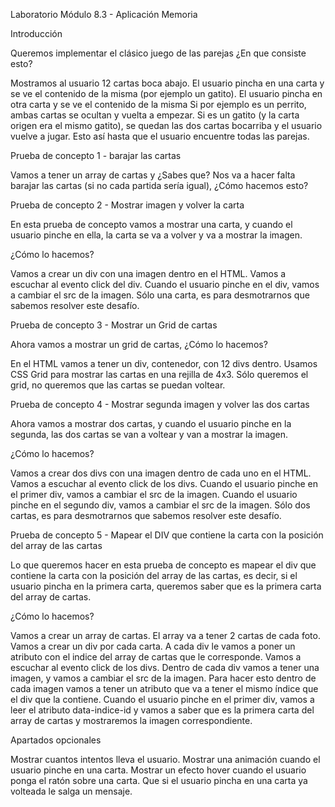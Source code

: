 Laboratorio Módulo 8.3 - Aplicación Memoria

Introducción

Queremos implementar el clásico juego de las parejas ¿En que consiste esto?

Mostramos al usuario 12 cartas boca abajo.
El usuario pincha en una carta y se ve el contenido de la misma (por ejemplo un gatito).
El usuario pincha en otra carta y se ve el contenido de la misma
Si por ejemplo es un perrito, ambas cartas se ocultan y vuelta a empezar.
Si es un gatito (y la carta origen era el mismo gatito), se quedan las dos cartas bocarriba y el usuario vuelve a jugar.
Esto así hasta que el usuario encuentre todas las parejas.


Prueba de concepto 1 - barajar las cartas

Vamos a tener un array de cartas y ¿Sabes que? Nos va a hacer falta barajar las cartas (si no cada partida sería igual), ¿Cómo hacemos esto?

Prueba de concepto 2 - Mostrar imagen y volver la carta

En esta prueba de concepto vamos a mostrar una carta, y cuando el usuario pinche en ella, la carta se va a volver y va a mostrar la imagen.

¿Cómo lo hacemos?

Vamos a crear un div con una imagen dentro en el HTML.
Vamos a escuchar al evento click del div.
Cuando el usuario pinche en el div, vamos a cambiar el src de la imagen.
Sólo una carta, es para desmotrarnos que sabemos resolver este desafío.


Prueba de concepto 3 - Mostrar un Grid de cartas

Ahora vamos a mostrar un grid de cartas, ¿Cómo lo hacemos?

En el HTML vamos a tener un div, contenedor, con 12 divs dentro.
Usamos CSS Grid para mostrar las cartas en una rejilla de 4x3.
Sólo queremos el grid, no queremos que las cartas se puedan voltear.


Prueba de concepto 4 - Mostrar segunda imagen y volver las dos cartas

Ahora vamos a mostrar dos cartas, y cuando el usuario pinche en la segunda, las dos cartas se van a voltear y van a mostrar la imagen.

¿Cómo lo hacemos?

Vamos a crear dos divs con una imagen dentro de cada uno en el HTML.
Vamos a escuchar al evento click de los divs.
Cuando el usuario pinche en el primer div, vamos a cambiar el src de la imagen.
Cuando el usuario pinche en el segundo div, vamos a cambiar el src de la imagen.
Sólo dos cartas, es para desmotrarnos que sabemos resolver este desafío.


Prueba de concepto 5 - Mapear el DIV que contiene la carta con la posición del array de las cartas

Lo que queremos hacer en esta prueba de concepto es mapear el div que contiene la carta con la posición del array de las cartas, es decir, si el usuario pincha en la primera carta, queremos saber que es la primera carta del array de cartas.

¿Cómo lo hacemos?

Vamos a crear un array de cartas.
El array va a tener 2 cartas de cada foto.
Vamos a crear un div por cada carta.
A cada div le vamos a poner un atributo
con el indice del array de cartas que le corresponde.
Vamos a escuchar al evento click de los divs.
Dentro de cada div vamos a tener una imagen, y vamos a cambiar el src de la imagen.
Para hacer esto dentro de cada imagen vamos a tener un atributo  que va a tener el mismo índice que el div que la contiene.
Cuando el usuario pinche en el primer div, vamos a leer el atributo data-indice-id y vamos a saber que es la primera carta del array de cartas y mostraremos la imagen correspondiente.

Apartados opcionales

Mostrar cuantos intentos lleva el usuario.
Mostrar una animación cuando el usuario pinche en una carta.
Mostrar un efecto hover cuando el usuario ponga el ratón sobre una carta.
Que si el usuario pincha en una carta ya volteada le salga un mensaje.
